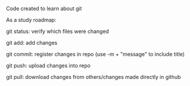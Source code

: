 Code created to learn about git

As a study roadmap:

git status: verify which files were changed

git add: add changes

git commit: register changes in repo (use -m + "message" to include title)

git push: upload changes into repo

git pull: download changes from others/changes made directly in github

